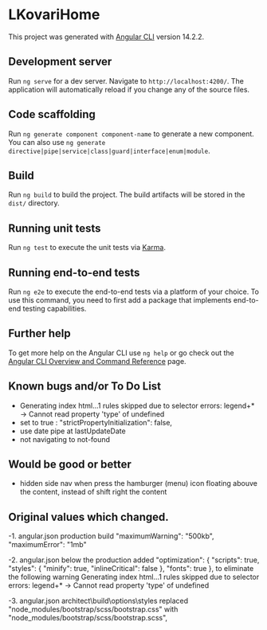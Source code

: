 # LKovariHome

This project was generated with [Angular CLI](https://github.com/angular/angular-cli) version 14.2.2.

## Development server

Run `ng serve` for a dev server. Navigate to `http://localhost:4200/`. The application will automatically reload if you change any of the source files.

## Code scaffolding

Run `ng generate component component-name` to generate a new component. You can also use `ng generate directive|pipe|service|class|guard|interface|enum|module`.

## Build

Run `ng build` to build the project. The build artifacts will be stored in the `dist/` directory.

## Running unit tests

Run `ng test` to execute the unit tests via [Karma](https://karma-runner.github.io).

## Running end-to-end tests

Run `ng e2e` to execute the end-to-end tests via a platform of your choice. To use this command, you need to first add a package that implements end-to-end testing capabilities.

## Further help

To get more help on the Angular CLI use `ng help` or go check out the [Angular CLI Overview and Command Reference](https://angular.io/cli) page.

## Known bugs and/or To Do List
- Generating index html...1 rules skipped due to selector errors: legend+* -> Cannot read property 'type' of undefined
- set to true : "strictPropertyInitialization": false,
- use date pipe at lastUpdateDate
- not navigating to not-found 


## Would be good or better
- hidden side nav when press the hamburger (menu) icon floating abouve the content, instead of shift right the content
  
## Original values which changed.
-1. angular.json production build
    "maximumWarning": "500kb",
    "maximumError": "1mb"

-2. angular.json below the production added
           "optimization": {
              "scripts": true,
              "styles": {
                "minify": true,
                "inlineCritical": false
                },
              "fonts": true
            },
to eliminate the following warning
Generating index html...1 rules skipped due to selector errors: legend+* -> Cannot read property 'type' of undefined

-3. angular.json architect\build\options\styles
replaced "node_modules/bootstrap/scss/bootstrap.css" with "node_modules/bootstrap/scss/bootstrap.scss",
